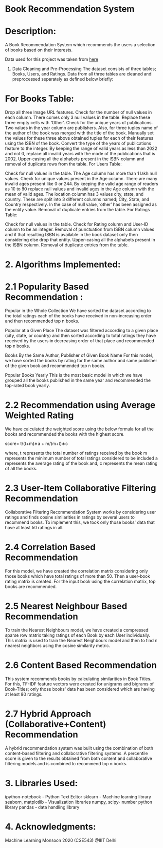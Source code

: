 # Book Recommendation System

# Description:
A Book Recommendation System which recommends the users a selection of books based on their interests.

Data used for this project was taken from [here](https://drive.google.com/drive/folders/1gwJXKGvD7ph4SJ4WbLq3yZmSCVjK71Ex?usp=drive_link)

 1. Data Cleaning and Pre-Processing
The dataset consists of three tables; Books, Users, and Ratings. Data from all three tables are cleaned and preprocessed separately as defined below briefly:

# For Books Table:

Drop all three Image URL features.
Check for the number of null values in each column. There comes only 3 null values in the table. Replace these three empty cells with ‘Other’.
Check for the unique years of publications. Two values in the year column are publishers. Also, for three tuples name of the author of the book was merged with the title of the book. Manually set the values for these three above obtained tuples for each of their features using the ISBN of the book.
Convert the type of the years of publications feature to the integer.
By keeping the range of valid years as less than 2022 and not 0, replace all invalid years with the mode of the publications that is 2002.
Upper-casing all the alphabets present in the ISBN column and removal of duplicate rows from the table.
For Users Table:

Check for null values in the table. The Age column has more than 1 lakh null values.
Check for unique values present in the Age column. There are many invalid ages present like 0 or 244.
By keeping the valid age range of readers as 10 to 80 replace null values and invalid ages in the Age column with the mean of valid ages.
The location column has 3 values city, state, and country. These are split into 3 different columns named; City, State, and Country respectively. In the case of null value, ‘other’ has been assigned as the entity value.
Removal of duplicate entries from the table.
For Ratings Table:

Check for null values in the table.
Check for Rating column and User-ID column to be an integer.
Removal of punctuation from ISBN column values and if that resulting ISBN is available in the book dataset only then considering else drop that entity.
Upper-casing all the alphabets present in the ISBN column.
Removal of duplicate entries from the table.

# 2. Algorithms Implemented:
# 2.1 Popularity Based Recommendation :
Popular in the Whole Collection
We have sorted the dataset according to the total ratings each of the books have received in non-increasing order and then recommended top n books.

Popular at a Given Place
The dataset was filtered according to a given place (city, state, or country) and then sorted according to total ratings they have received by the users in decreasing order of that place and recommended top n books.

Books By the Same Author, Publisher of Given Book Name
For this model, we have sorted the books by rating for the same author and same publisher of the given book and recommended top n books.

Popular Books Yearly
This is the most basic model in which we have grouped all the books published in the same year and recommended the top-rated book yearly.

 # 2.2 Recommendation using Average Weighted Rating
We have calculated the weighted score using the below formula for all the books and recommended the books with the highest score.

score= t/(t+m)∗a + m/(m+t)∗c

where,
t represents the total number of ratings received by the book
m represents the minimum number of total ratings considered to be included
a represents the average rating of the book and,
c represents the mean rating of all the books.
# 2.3 User-Item Collaborative Filtering Recommendation
Collaborative Filtering Recommendation System works by considering user ratings and finds cosine similarities in ratings by several users to recommend books. To implement this, we took only those books' data that have at least 50 ratings in all.

# 2.4 Correlation Based Recommendation
For this model, we have created the correlation matrix considering only those books which have total ratings of more than 50. Then a user-book rating matrix is created. For the input book using the correlation matrix, top books are recommended.

# 2.5 Nearest Neighbour Based Recommendation
To train the Nearest Neighbours model, we have created a compressed sparse row matrix taking ratings of each Book by each User individually. This matrix is used to train the Nearest Neighbours model and then to find n nearest neighbors using the cosine similarity metric.

# 2.6 Content Based Recommendation
This system recommends books by calculating similarities in Book Titles. For this, TF-IDF feature vectors were created for unigrams and bigrams of Book-Titles; only those books' data has been considered which are having at least 80 ratings.

# 2.7 Hybrid Approach (Collaborative+Content) Recommendation
A hybrid recommendation system was built using the combination of both content-based filtering and collaborative filtering systems. A percentile score is given to the results obtained from both content and collaborative filtering models and is combined to recommend top n books.

# 3. Libraries Used:
ipython-notebook - Python Text Editor
sklearn - Machine learning library
seaborn, matplotlib - Visualization libraries
numpy, scipy- number python library
pandas - data handling library
# 4. Acknowledgments:
Machine Learning Monsoon 2020 (CSE543) @IIIT Delhi
